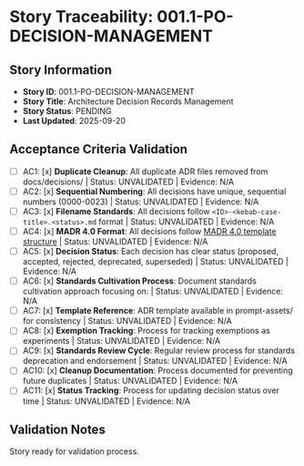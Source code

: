 # Story Traceability: 001.1-PO-DECISION-MANAGEMENT

## Story Information
- **Story ID**: 001.1-PO-DECISION-MANAGEMENT
- **Story Title**: Architecture Decision Records Management
- **Story Status**: PENDING
- **Last Updated**: 2025-09-20

## Acceptance Criteria Validation

- [ ] AC1: [x] **Duplicate Cleanup**: All duplicate ADR files removed from docs/decisions/ | Status: UNVALIDATED | Evidence: N/A
- [ ] AC2: [x] **Sequential Numbering**: All decisions have unique, sequential numbers (0000-0023) | Status: UNVALIDATED | Evidence: N/A
- [ ] AC3: [x] **Filename Standards**: All decisions follow `<ID>-<kebab-case-title>.<status>.md` format | Status: UNVALIDATED | Evidence: N/A
- [ ] AC4: [x] **MADR 4.0 Format**: All decisions follow [MADR 4.0 template structure](../../../prompt-assets/adr-template.md) | Status: UNVALIDATED | Evidence: N/A
- [ ] AC5: [x] **Decision Status**: Each decision has clear status (proposed, accepted, rejected, deprecated, superseded) | Status: UNVALIDATED | Evidence: N/A
- [ ] AC6: [x] **Standards Cultivation Process**: Document standards cultivation approach focusing on: | Status: UNVALIDATED | Evidence: N/A
- [ ] AC7: [x] **Template Reference**: ADR template available in prompt-assets/ for consistency | Status: UNVALIDATED | Evidence: N/A
- [ ] AC8: [x] **Exemption Tracking**: Process for tracking exemptions as experiments | Status: UNVALIDATED | Evidence: N/A
- [ ] AC9: [x] **Standards Review Cycle**: Regular review process for standards deprecation and endorsement | Status: UNVALIDATED | Evidence: N/A
- [ ] AC10: [x] **Cleanup Documentation**: Process documented for preventing future duplicates | Status: UNVALIDATED | Evidence: N/A
- [ ] AC11: [x] **Status Tracking**: Process for updating decision status over time | Status: UNVALIDATED | Evidence: N/A

## Validation Notes
Story ready for validation process.
